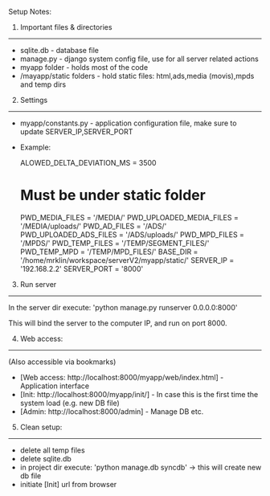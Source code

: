 Setup Notes:


1) Important files & directories
------------------

* sqlite.db - database file
* manage.py - django system config file, use for all server related actions
* myapp folder - holds most of the code
* /mayapp/static folders - hold static files: html,ads,media (movis),mpds and temp dirs

2) Settings
------------------

* myapp/constants.py - application configuration file, make sure to update SERVER_IP,SERVER_PORT

* Example:

	ALOWED_DELTA_DEVIATION_MS = 3500	

	# Must be under static folder #
	PWD_MEDIA_FILES             = '/MEDIA/'
	PWD_UPLOADED_MEDIA_FILES    = '/MEDIA/uploads/'
	PWD_AD_FILES                = '/ADS/'
	PWD_UPLOADED_ADS_FILES      = '/ADS/uploads/'
	PWD_MPD_FILES               = '/MPDS/'
	PWD_TEMP_FILES              = '/TEMP/SEGMENT_FILES/'
	PWD_TEMP_MPD                = '/TEMP/MPD_FILES/'
	BASE_DIR                    = '/home/mrklin/workspace/serverV2/myapp/static/'
	SERVER_IP                   = '192.168.2.2'
	SERVER_PORT                 = '8000'


3) Run server
------------------
In the server dir execute:
	'python manage.py runserver 0.0.0.0:8000'

This will bind the server to the computer IP, and run on port 8000.

4) Web access:
------------------
(Also accessible via bookmarks)

* [Web access: http://localhost:8000/myapp/web/index.html] - Application interface
* [Init: http://localhost:8000/myapp/init/] - In case this is the first time the system load (e.g. new DB file)
* [Admin: http://localhost:8000/admin] - Manage DB etc.

5) Clean setup:
------------------
* delete all temp files
* delete sqlite.db
* in project dir execute: 'python manage.db syncdb' -> this will create new db file
* initiate [Init] url from browser

 


